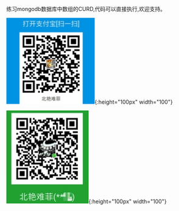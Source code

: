 练习mongodb数据库中数组的CURD,代码可以直接执行,欢迎支持。

![](https://github.com/beiyannanfei/mongo-array/blob/master/img/alipay.jpg){:height="100px" width="100"}

![](https://github.com/beiyannanfei/mongo-array/blob/master/img/wechatPay.jpg){:height="100px" width="100"}